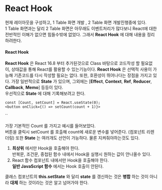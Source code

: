 # React Hook

현재 레이아웃을 구성하고, 1 Table 화면 개발 , 2 Table 화면 개발진행중에 있다.\
1 Table 화면과는 달리 2 Table 화면은 아무래도 이벤트처리가 많다보니 React에 대한 전반적인 이해가 없으면 힘들수밖에 없었다. 그래서 **React Hook** 에 대해 내용을 정리하려한다.

#### React Hook

**React Hook** 은 React 16.8 부터 추가된것으로 Class 바탕으로 코드작성 할 필요없이, 상태값을 통해 React를 활용할 수 있는기능이다. **React Hook** 은 선택적 사용이 가능해 기존코드를 다시 작성할 필요는 없다. 또한, 호환성이 뛰어나다는 장점을 가지고 있다. 가장 일반적으로 **State** 가 있으며, 그외에는 \[**Effect**, **Context**, **Ref**, **Reducer**, **Callback**, **Memo**] 등등이 있다.\
우선적으로 **State** 에 대해 기록해보려고 한다.



```tsx
const [Count, setCount] = React.useState(0); 
<button onClick={() => setCount(count + 1)}>
```

``

가장 기본적인 Count 를 가지고 예시를 들어보았다.\
버튼을 클릭시 setCount 를 호출해 count에 새로운 변수를 넣어준다. (컴포넌트 리렌더링) 또한 **State** 는 여러개도 선언이 가능하다. 물론 지켜줘야하는것도 있다.

1. **최상위** 에서만 Hook을 호출해야 한다.\
   반복문, 조건문, 중첩된 함수 내에서 Hook을 실행시 원하는 값이 안나올수 있다.
2. React 함수 컴포넌트 내에서만 Hook을 호출해야 한다.\
   **일반 JavaScript 함수** 에서는 Hook 호출이 안된다.

클래스 컴포넌트의 **this.setState** 와 달리 **state** 를 갱신하는 것은 **병합** 하는 것이 아니라 **대체** 하는 것이라는 것은 알고 넘어가야 한다.
